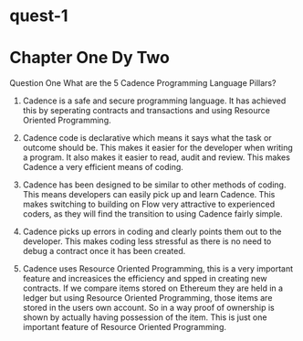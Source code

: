 # quest-1

# Chapter One Dy Two

Question One   What are the 5 Cadence Programming Language Pillars?

1.   Cadence is a safe and secure programming language.   It has achieved this by seperating contracts and transactions and using Resource Oriented Programming.

2.  Cadence code is declarative which means it says what the task or outcome should be.   This makes it easier for the developer when writing a program.   It also makes it easier to read, audit and review.   This makes Cadence a very efficient means of coding.

3.  Cadence has been designed to be similar to other methods of coding.   This means developers can easily pick up and learn Cadence.  This makes switching to building on Flow very attractive to experienced coders, as they will find the transition to using Cadence fairly simple.

4.  Cadence picks up errors in coding and clearly points them out to the developer.   This makes coding less stressful as there is no need to debug a contract once it has been created. 

5.  Cadence uses Resource Oriented Programming, this is a very important feature and increasices the efficiency and spped in creating new contracts.   If we compare items stored on Ethereum they are held in a ledger but using Resource Oriented Programming, those items are stored in the users own account.   So in a way proof of ownership is shown by actually having possession of the item.   This is just one important feature of Resource Oriented Programming. 
